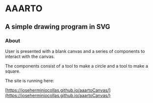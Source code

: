 # AAARTO

## A simple drawing program in SVG

### About

User is presented with a blank canvas and a series of components to interact with the canvas.

The components consist of a tool to make a circle and a tool to make a square.

The site is running here:

[https://joseherminiocollas.github.io/aaartoCanvas/](https://joseherminiocollas.github.io/aaartoCanvas/)
